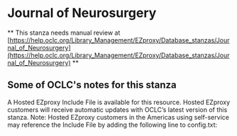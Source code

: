 # Journal of Neurosurgery
** This stanza needs manual review at [https://help.oclc.org/Library_Management/EZproxy/Database_stanzas/Journal_of_Neurosurgery](https://help.oclc.org/Library_Management/EZproxy/Database_stanzas/Journal_of_Neurosurgery) **

## Some of OCLC's notes for this stanza

A Hosted EZproxy Include File is available for this resource. Hosted EZproxy customers will receive automatic updates with OCLC&rsquo;s latest version of this stanza. Note: Hosted EZproxy customers in the Americas using self-service may reference the Include File by adding the following line to config.txt:

&nbsp;
